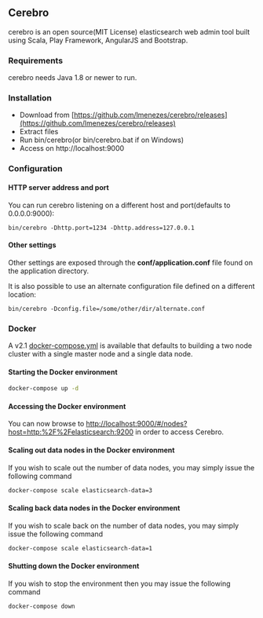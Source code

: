 Cerebro
------------

cerebro is an open source(MIT License) elasticsearch web admin tool built using Scala, Play Framework, AngularJS and Bootstrap.

### Requirements

cerebro needs Java 1.8 or newer to run.

### Installation
- Download from [https://github.com/lmenezes/cerebro/releases](https://github.com/lmenezes/cerebro/releases)
- Extract files
- Run bin/cerebro(or bin/cerebro.bat if on Windows)
- Access on http://localhost:9000

### Configuration

#### HTTP server address and port
You can run cerebro listening on a different host and port(defaults to 0.0.0.0:9000):

```
bin/cerebro -Dhttp.port=1234 -Dhttp.address=127.0.0.1
```

#### Other settings

Other settings are exposed through the **conf/application.conf** file found on the application directory.

It is also possible to use an alternate configuration file defined on a different location:

```
bin/cerebro -Dconfig.file=/some/other/dir/alternate.conf
```

### Docker

A v2.1 [docker-compose.yml](https://docs.docker.com/compose/compose-file/compose-file-v2/#version-21) is available that defaults to building a two node cluster with a single master node and a single data node.

#### Starting the Docker environment

   ```bash
   docker-compose up -d
   ```

#### Accessing the Docker environment

You can now browse to [http://localhost:9000/#/nodes?host=http:%2F%2Felasticsearch:9200](http://localhost:9000/#/nodes?host=http:%2F%2Felasticsearch:9200) in order to access Cerebro.

#### Scaling out data nodes in the Docker environment

If you wish to scale out the number of data nodes, you may simply issue the following command

   ```bash
   docker-compose scale elasticsearch-data=3
   ```

#### Scaling back data nodes in the Docker environment

If you wish to scale back on the number of data nodes, you may simply issue the following command

   ```bash
   docker-compose scale elasticsearch-data=1
   ```

#### Shutting down the Docker environment

If you wish to stop the environment then you may issue the following command

   ```bash
   docker-compose down
   ```